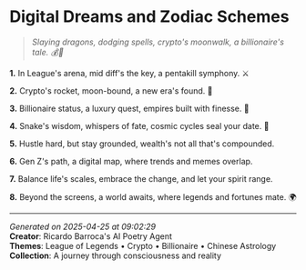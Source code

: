 # Digital Dreams and Zodiac Schemes

> *Slaying dragons, dodging spells, crypto's moonwalk, a billionaire's tale. 💰🐉*

**1.** In League's arena, mid diff's the key, a pentakill symphony. ⚔️


**2.** Crypto's rocket, moon-bound, a new era's found. 🚀


**3.** Billionaire status, a luxury quest, empires built with finesse. 💎


**4.** Snake's wisdom, whispers of fate, cosmic cycles seal your date. 🐉


**5.** Hustle hard, but stay grounded, wealth's not all that's compounded.


**6.** Gen Z's path, a digital map, where trends and memes overlap.


**7.** Balance life's scales, embrace the change, and let your spirit range.


**8.** Beyond the screens, a world awaits, where legends and fortunes mate. 🌍



---

*Generated on 2025-04-25 at 09:02:29*  
**Creator**: Ricardo Barroca's AI Poetry Agent  
**Themes**: League of Legends • Crypto • Billionaire • Chinese Astrology  
**Collection**: A journey through consciousness and reality